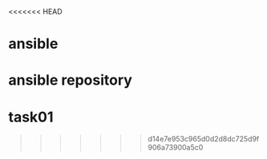 <<<<<<< HEAD
# ansible
ansible repository
=======
# task01
>>>>>>> d14e7e953c965d0d2d8dc725d9f906a73900a5c0
